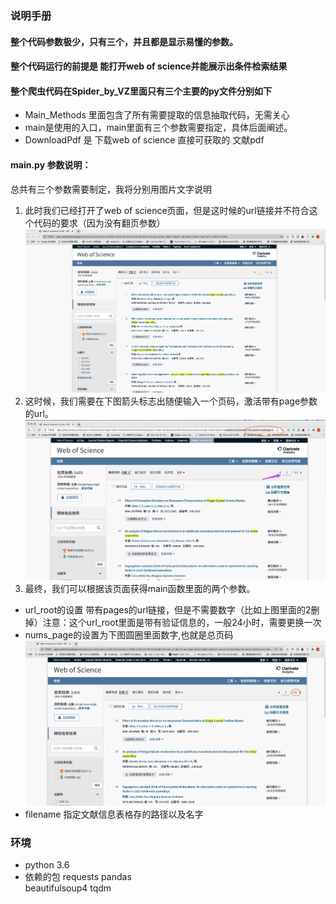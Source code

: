 ### 说明手册

#### 整个代码参数极少，只有三个，并且都是显示易懂的参数。
#### 整个代码运行的前提是 能打开web of science并能展示出条件检索结果
#### 整个爬虫代码在Spider_by_VZ里面只有三个主要的py文件分别如下
* Main_Methods 里面包含了所有需要提取的信息抽取代码，无需关心
* main是使用的入口，main里面有三个参数需要指定，具体后面阐述。
* DownloadPdf 是 下载web of science 直接可获取的 文献pdf


#### main.py 参数说明：
总共有三个参数需要制定，我将分别用图片文字说明

1. 此时我们已经打开了web of science页面，但是这时候的url链接并不符合这个代码的要求（因为没有翻页参数）
![web of science检索结果页面](./assets/ReadMe-1594282295341.png)
2. 这时候，我们需要在下图箭头标志出随便输入一个页码，激活带有page参数的url。
![获取带有page的url](./assets/ReadMe-1594282533769.png)
3. 最终，我们可以根据该页面获得main函数里面的两个参数。

* url_root的设置 带有pages的url链接，但是不需要数字（比如上图里面的2删掉）注意：这个url_root里面是带有验证信息的，一般24小时，需要更换一次
* nums_page的设置为下图圆圈里面数字,也就是总页码
![页码数设置](./assets/ReadMe-1594282742570.png)
* filename 指定文献信息表格存的路径以及名字

### 环境 
* python 3.6
* 依赖的包
requests 
pandas  
beautifulsoup4 
tqdm
